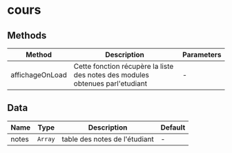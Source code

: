 # cours

## Methods

<!-- @vuese:cours:methods:start -->
|Method|Description|Parameters|
|---|---|---|
|affichageOnLoad|Cette fonction récupère la liste des notes des modules obtenues parl'etudiant|-|

<!-- @vuese:cours:methods:end -->


## Data

<!-- @vuese:cours:data:start -->
|Name|Type|Description|Default|
|---|---|---|---|
|notes|`Array`|table des notes de l'étudiant|-|

<!-- @vuese:cours:data:end -->


